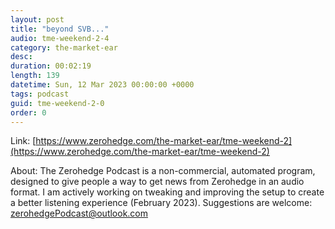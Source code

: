 ```yaml
---
layout: post
title: "beyond SVB..."
audio: tme-weekend-2-4
category: the-market-ear
desc: 
duration: 00:02:19
length: 139
datetime: Sun, 12 Mar 2023 00:00:00 +0000
tags: podcast
guid: tme-weekend-2-0
order: 0
---
```



Link: [https://www.zerohedge.com/the-market-ear/tme-weekend-2](https://www.zerohedge.com/the-market-ear/tme-weekend-2)

About: The Zerohedge Podcast is a non-commercial, automated program, designed to give people a way to get news from Zerohedge in an audio format.  I am actively working on tweaking and improving the setup to create a better listening experience (February 2023).  Suggestions are welcome: [zerohedgePodcast@outlook.com](mailto:zerohedgePodcast@outlook.com)